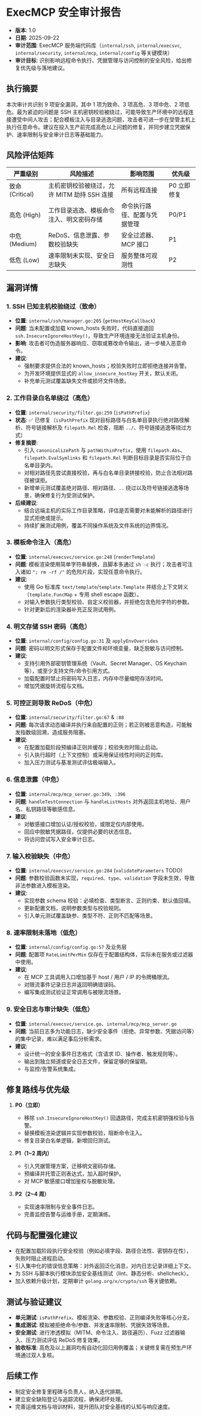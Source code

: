 # ExecMCP 安全审计报告

- **版本**: 1.0
- **日期**: 2025-09-22
- **审计范围**: ExecMCP 服务端代码库（`internal/ssh`, `internal/execsvc`, `internal/security`, `internal/mcp`, `internal/config` 等关键模块）
- **审计目标**: 识别影响远程命令执行、凭据管理与访问控制的安全风险，给出修复优先级与落地建议。

## 执行摘要

本次审计共识别 9 项安全漏洞，其中 1 项为致命、3 项高危、3 项中危、2 项低危。最为紧迫的问题是 SSH 主机密钥校验被绕过，可能导致生产环境中的远程连接遭受中间人攻击；配合模板注入与目录逃逸问题，攻击者可进一步在受管主机上执行任意命令。建议在投入生产前完成高危以上问题的修复，并同步建立凭据保护、速率限制与安全审计日志等基础能力。

## 风险评估矩阵

| 严重级别 | 风险描述 | 影响范围 | 优先级 |
| --- | --- | --- | --- |
| 致命 (Critical) | 主机密钥校验被绕过，允许 MITM 劫持 SSH 连接 | 所有远程连接 | P0 立即修复 |
| 高危 (High) | 工作目录逃逸、模板命令注入、明文密码存储 | 命令执行路径、配置与凭据管理 | P0/P1 |
| 中危 (Medium) | ReDoS、信息泄露、参数校验缺失 | 安全过滤器、MCP 接口 | P1 |
| 低危 (Low) | 速率限制未实现、安全日志缺失 | 服务整体可观测性 | P2 |

## 漏洞详情

### 1. SSH 已知主机校验绕过（致命）
- **位置**: `internal/ssh/manager.go:205` (`getHostKeyCallback`)
- **问题**: 当未配置或加载 known_hosts 失败时，代码直接退回 `ssh.InsecureIgnoreHostKey()`，导致生产环境连接无法验证主机身份。
- **影响**: 攻击者可伪造服务器响应、窃取或篡改命令输出，进一步植入恶意命令。
- **建议**:
  - 强制要求提供合法的 known_hosts；校验失败时立即拒绝连接并告警。
  - 为开发环境提供显式的 `allow_insecure_hostkey` 开关，默认关闭。
  - 补充单元测试覆盖缺失文件或损坏文件场景。

### 2. 工作目录白名单绕过（高危）
- **位置**: `internal/security/filter.go:259` (`isPathPrefix`)
- **状态**: ✅ 已修复（`isPathPrefix` 现对目标路径与白名单目录执行绝对路径解析、符号链接解析及 `filepath.Rel` 检查，阻断 `../`、符号链接逃逸等绕过方式）
- **修复摘要**:
  - 引入 `canonicalizePath` 与 `pathWithinPrefix`，使用 `filepath.Abs`、`filepath.EvalSymlinks` 和 `filepath.Rel` 判断目标目录是否实际位于白名单目录内。
  - 对相对路径先尝试直接校验，再与白名单目录拼接校验，防止合法相对路径被误拒。
  - 新增单元测试覆盖绝对路径、相对路径、`..` 绕过以及符号链接逃逸等场景，确保修复行为受测试保护。
- **后续建议**:
  - 结合远端主机的实际工作目录策略，评估是否需要对未能解析的路径进行显式拒绝或提示。
  - 持续扩展测试用例，覆盖不同操作系统及文件系统的边界情况。

### 3. 模板命令注入（高危）
- **位置**: `internal/execsvc/service.go:248` (`renderTemplate`)
- **问题**: 模板渲染使用简单字符串替换，且脚本多通过 `sh -c` 执行；攻击者可注入诸如 `"; rm -rf /"` 的危险片段，实现任意命令执行。
- **建议**:
  - 使用 Go 标准库 `text/template`/`template.Template` 并结合上下文转义（`template.FuncMap` + 专用 shell escape 函数）。
  - 对输入参数执行类型校验、自定义校验器，并拒绝包含危险字符的参数。
  - 针对更新后的渲染器补充正反测试用例。

### 4. 明文存储 SSH 密码（高危）
- **位置**: `internal/config/config.go:31` 及 `applyEnvOverrides`
- **问题**: 密码以明文形式保存于配置文件和环境变量，缺乏脱敏与访问控制。
- **建议**:
  - 支持引用外部密钥管理系统（Vault、Secret Manager、OS Keychain 等），或至少支持文件/命令引用方式。
  - 加载配置时禁止将密码写入日志，内存中尽量缩短存活时间。
  - 增加凭据旋转流程与文档。

### 5. 可控正则导致 ReDoS（中危）
- **位置**: `internal/security/filter.go:67` & `:88`
- **问题**: 每次请求动态编译并执行来自配置的正则；若正则被恶意构造，可能触发指数级回溯，造成服务阻塞。
- **建议**:
  - 在配置加载阶段预编译正则并缓存；校验失败时阻止启动。
  - 引入执行超时（上下文控制）或采用保证线性时间的正则库。
  - 加入压力测试与基准测试评估极端输入。

### 6. 信息泄露（中危）
- **位置**: `internal/mcp/mcp_server.go:349`、`:396`
- **问题**: `handleTestConnection` 与 `handleListHosts` 对外返回主机地址、用户名、私钥路径等敏感信息。
- **建议**:
  - 对敏感接口增加认证/授权校验，或限定仅内部使用。
  - 回应中脱敏凭据路径，仅提供必要的状态信息。
  - 将访问尝试写入安全审计日志。

### 7. 输入校验缺失（中危）
- **位置**: `internal/execsvc/service.go:284` (`validateParameters` TODO)
- **问题**: 参数校验函数未实现，`required`、`type`、`validation` 字段未生效，导致非法参数进入模板渲染。
- **建议**:
  - 实现参数 schema 校验：必填检查、类型断言、正则约束、默认值回填。
  - 更新配置文档，说明参数类型与校验规则。
  - 引入单元测试覆盖缺参、类型不符、正则不匹配等场景。

### 8. 速率限制未落地（低危）
- **位置**: `internal/config/config.go:57` 及业务层
- **问题**: 配置项 `RateLimitPerMin` 仅存在于配置结构体，实际未在服务或过滤器中使用。
- **建议**:
  - 在 MCP 工具调用入口增加基于 host / 用户 / IP 的令牌桶限流。
  - 对限流事件记录日志并返回明确错误码。
  - 编写集成测试验证正常调用与被限流场景。

### 9. 安全日志与审计缺失（低危）
- **位置**: `internal/execsvc/service.go`、`internal/mcp/mcp_server.go`
- **问题**: 当前日志多为功能日志，缺少安全事件（拒绝、异常参数、凭据访问等）的集中记录，难以满足事后分析需求。
- **建议**:
  - 设计统一的安全事件日志格式（含请求 ID、操作者、触发规则等）。
  - 输出到独立频道或安全日志文件，保留足够的保留期。
  - 与监控/告警系统集成。

## 修复路线与优先级

1. **P0（立即）**
   - 移除 `ssh.InsecureIgnoreHostKey()` 回退路径，完成主机密钥强校验与告警。
   - 替换模板渲染逻辑并实现参数校验，阻断命令注入。
   - 修复目录白名单逻辑，新增回归测试。

2. **P1（1~2 周内）**
   - 引入凭据管理方案，迁移明文密码存储。
   - 预编译并托管正则表达式，加入超时保护。
   - 对 MCP 敏感接口增加鉴权与脱敏处理。

3. **P2（2~4 周）**
   - 实现速率限制与安全事件日志。
   - 完善监控告警与运维手册，定期演练。

## 代码与配置强化建议

- 在配置加载阶段执行安全校验（例如必填字段、路径合法性、密钥存在性），失败时阻止进程启动。
- 引入集中化的错误信息策略：对外返回泛化消息，对内日志记录详细上下文。
- 为 SSH 与脚本执行模块添加安全基线测试（lint、静态分析、shellcheck）。
- 加入依赖升级计划，定期审计 `golang.org/x/crypto/ssh` 等关键依赖。

## 测试与验证建议

- **单元测试**: `isPathPrefix`、模板渲染、参数校验、正则编译失败等核心分支。
- **集成测试**: 模拟被拒绝命令/参数、并发速率限制、凭据失效等场景。
- **安全测试**: 进行渗透模拟（MITM、命令注入、路径遍历）、Fuzz 过滤器输入、压力测试评估 ReDoS 修复效果。
- **验收标准**: 高危及以上漏洞均有自动化回归用例覆盖；关键修复需在预生产环境通过双人复核。

## 后续工作

- 制定安全修复里程碑与负责人，纳入迭代排期。
- 建立安全缺陷登记与追踪流程，确保闭环处理。
- 完善运维文档与培训材料，提升团队对安全基线的认知与响应速度。
